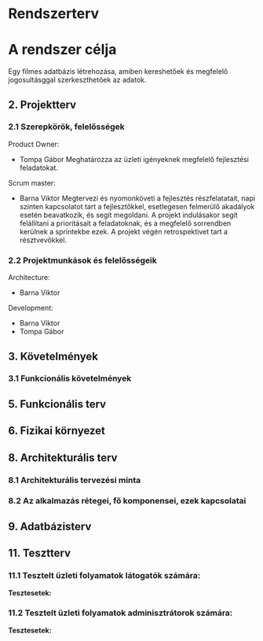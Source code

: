 # Rendszerterv

# A rendszer célja
Egy filmes adatbázis létrehozása, amiben kereshetőek és megfelelő jogosultásggal szerkeszthetőek az adatok.


## 2. Projektterv

### 2.1 Szerepkörök, felelősségek
Product Owner: 
+ Tompa Gábor
Meghatározza az üzleti igényeknek megfelelő fejlesztési feladatokat.

Scrum master: 
+ Barna Viktor
Megtervezi és nyomonköveti a fejlesztés részfelatatait, napi szinten kapcsolatot tart a fejlesztőkkel, esetlegesen felmerülő akadályok esetén beavatkozik, és segít megoldani.
A projekt indulásakor segít felállítani a prioritásait a feladatoknak, és a megfelelő sorrendben kerülnek a sprintekbe ezek.
A projekt végén retrospektivet tart a résztvevőkkel.

### 2.2 Projektmunkások és felelősségeik
Architecture: 
+ Barna Viktor

Development: 
+ Barna Viktor
+ Tompa Gábor

## 3. Követelmények

### 3.1 Funkcionális követelmények  

## 5. Funkcionális terv

## 6. Fizikai környezet

## 8. Architekturális terv

### 8.1 Architekturális tervezési minta

### 8.2 Az alkalmazás rétegei, fő komponensei, ezek kapcsolatai

## 9. Adatbázisterv  

## 11. Tesztterv   

### 11.1 Tesztelt üzleti folyamatok látogatók számára:  

**Tesztesetek:**  

### 11.2 Tesztelt üzleti folyamatok adminisztrátorok számára:  

**Tesztesetek:**  
